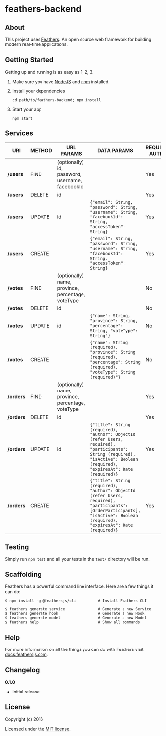 # feathers-backend

> 

## About

This project uses [Feathers](http://feathersjs.com). An open source web framework for building modern real-time applications.

## Getting Started

Getting up and running is as easy as 1, 2, 3.

1. Make sure you have [NodeJS](https://nodejs.org/) and [npm](https://www.npmjs.com/) installed.
2. Install your dependencies

    ```
    cd path/to/feathers-backend; npm install
    ```

3. Start your app

    ```
    npm start
    ```

## Services

URI | METHOD | URL PARAMS | DATA PARAMS | REQUIRE AUTH
--- | --- | --- | --- | ---
**/users** | FIND | (optionally) id, password, username, facebookId  | |  Yes
**/users** | DELETE | id | |  Yes
**/users** | UPDATE | id | ```{"email": String, "password": String, "username": String, "facebookId": String, "accessToken": String}``` |  Yes
**/users** | CREATE | | ```{"email": String, "password": String, "username": String, "facebookId": String, "accessToken": String}``` |  Yes
**/votes** | FIND | (optionally) name, province, percentage, voteType  | |  No
**/votes** | DELETE | id | |  No
**/votes** | UPDATE | id | ```{"name": String, "province": String, "percentage": String, "voteType": String"}``` |  No
**/votes** | CREATE | | ```{"name": String (required), "province": String (required), "percentage": String (required), "voteType": String (required)"}``` |  No
**/orders** | FIND | (optionally) name, province, percentage, voteType  | |  Yes
**/orders** | DELETE | id | |  Yes
**/orders** | UPDATE | id | ```{"title": String (required), "author": ObjectId (refer Users, required), "participants": String (required), "isActive": Boolean (required), "expiresAt": Date (required)}``` |  Yes
**/orders** | CREATE | | ```{"title": String (required), "author": ObjectId (refer Users, required), "participants": [OrderParticipants], "isActive": Boolean (required), "expiresAt": Date (required)}``` |  Yes

## Testing

Simply run `npm test` and all your tests in the `test/` directory will be run.

## Scaffolding

Feathers has a powerful command line interface. Here are a few things it can do:

```
$ npm install -g @feathersjs/cli          # Install Feathers CLI

$ feathers generate service               # Generate a new Service
$ feathers generate hook                  # Generate a new Hook
$ feathers generate model                 # Generate a new Model
$ feathers help                           # Show all commands
```

## Help

For more information on all the things you can do with Feathers visit [docs.feathersjs.com](http://docs.feathersjs.com).

## Changelog

__0.1.0__

- Initial release

## License

Copyright (c) 2016

Licensed under the [MIT license](LICENSE).

